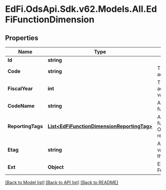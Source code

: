 # EdFi.OdsApi.Sdk.v62.Models.All.EdFiFunctionDimension

## Properties

Name | Type | Description | Notes
------------ | ------------- | ------------- | -------------
**Id** | **string** |  | [optional] 
**Code** | **string** | The code representation of the account function dimension. | 
**FiscalYear** | **int** | The fiscal year for which the account function dimension is valid. | 
**CodeName** | **string** | A description of the account function dimension. | [optional] 
**ReportingTags** | [**List&lt;EdFiFunctionDimensionReportingTag&gt;**](EdFiFunctionDimensionReportingTag.md) | An unordered collection of functionDimensionReportingTags. Optional tag for accountability reporting. | [optional] 
**Etag** | **string** | A unique system-generated value that identifies the version of the resource. | [optional] 
**Ext** | **Object** | Extensions to the FunctionDimension entity. | [optional] 

[[Back to Model list]](../README.md#documentation-for-models) [[Back to API list]](../README.md#documentation-for-api-endpoints) [[Back to README]](../README.md)

